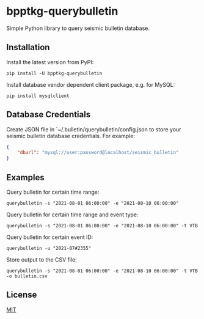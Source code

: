 # bpptkg-querybulletin

Simple Python library to query seismic bulletin database.

## Installation

Install the latest version from PyPI:

    pip install -U bpptkg-querybulletin

Install database vendor dependent client package, e.g. for MySQL:

    pip install mysqlclient

## Database Credentials

Create JSON file in `~/.bulletin/querybulletin/config.json to store your seismic
bulletin database credentials. For example:

```json
{
    "dburl": "mysql://user:password@localhost/seismic_bulletin"
}
```

## Examples

Query bulletin for certain time range:

    querybulletin -s "2021-08-01 06:00:00" -e "2021-08-10 06:00:00"

Query bulletin for certain time range and event type:

    querybulletin -s "2021-08-01 06:00:00" -e "2021-08-10 06:00:00" -t VTB

Query bulletin for certain event ID:

    querybulletin -u "2021-07#2355"

Store output to the CSV file:

    querybulletin -s "2021-08-01 06:00:00" -e "2021-08-10 06:00:00" -t VTB -o bulletin.csv

## License

[MIT](https://github.com/bpptkg/bpptkg-querybulletin/blob/main/LICENSE)
